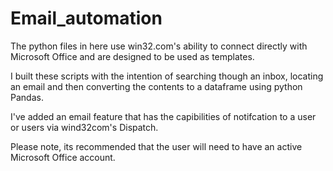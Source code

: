 # Email_automation

The python files in here use win32.com's ability to connect directly with Microsoft Office and are designed to be used as templates. 

I built these scripts with the intention of searching though an inbox, locating an email and then converting the contents to a dataframe using python Pandas. 

I've added an email feature that has the capibilities of notifcation to a user or users via wind32com's Dispatch. 

Please note, its recommended that the user will need to have an active Microsoft Office account. 
